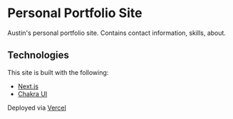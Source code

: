 # Personal Portfolio Site
Austin's personal portfolio site. Contains contact information, skills, about.

## Technologies
This site is built with the following:
- [Next.js](https://nextjs.org/)
- [Chakra UI](https://chakra-ui.com/)

Deployed via [Vercel](https://vercel.com/)
